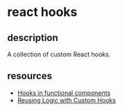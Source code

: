 # react hooks


## description

A collection of custom React hooks.


## resources

- [Hooks in functional components](https://github.com/jessicarush/react-notes/blob/master/hooks.md)
- [Reusing Logic with Custom Hooks](https://react.dev/learn/reusing-logic-with-custom-hooks)
 

